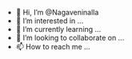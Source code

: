 - 👋 Hi, I’m @Nagaveninalla
- 👀 I’m interested in ...
- 🌱 I’m currently learning ...
- 💞️ I’m looking to collaborate on ...
- 📫 How to reach me ...

<!---
Nagaveninalla/Nagaveninalla is a ✨ special ✨ repository because its `README.md` (this file) appears on your GitHub profile.
You can click the Preview link to take a look at your changes.
--->
